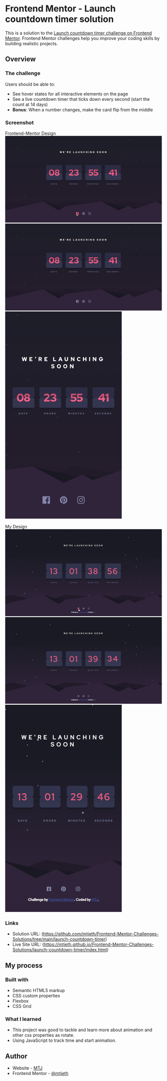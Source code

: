 # Frontend Mentor - Launch countdown timer solution

This is a solution to the [Launch countdown timer challenge on Frontend Mentor](https://www.frontendmentor.io/challenges/launch-countdown-timer-N0XkGfyz-). Frontend Mentor challenges help you improve your coding skills by building realistic projects. 

## Overview

### The challenge

Users should be able to:

- See hover states for all interactive elements on the page
- See a live countdown timer that ticks down every second (start the count at 14 days)
- **Bonus**: When a number changes, make the card flip from the middle

### Screenshot

Frontend-Mentor Design
![](./orginal_design/active-states.jpg)
![](./orginal_design/desktop-design.jpg)
![](./orginal_design/mobile-design.jpg) 

My Design
![](./my_design/active-states.jpg)
![](./my_design/desktop-design.jpg)
![](./my_design/mobile-design.jpg) 

### Links

- Solution URL: (https://github.com/mtjeth/Frontend-Mentor-Challenges-Solutions/tree/main/launch-countdown-timer)
- Live Site URL: (https://mtjeth.github.io/Frontend-Mentor-Challenges-Solutions/launch-countdown-timer/index.html)


## My process

### Built with

- Semantic HTML5 markup
- CSS custom properties
- Flexbox
- CSS Grid


### What I learned

 - This project was good to tackle and learn more about animation and other css properties as rotate.
 - Using JavaScript to track time and start animation.

## Author

- Website - [MTJ](https://www.mtjeth.com)
- Frontend Mentor - [@mtjeth](https://www.frontendmentor.io/profile/mtjeth)
 